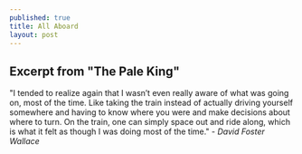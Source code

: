 ```yaml
---
published: true
title: All Aboard
layout: post
---
```

## Excerpt from "The Pale King"  
  
"I tended to realize again that I wasn’t even really aware of what was going on, most of the time. Like taking the train instead of actually driving yourself somewhere and having to know where you were and make decisions about where to turn. On the train, one can simply space out and ride along, which is what it felt as though I was doing most of the time." - *David Foster Wallace* 
